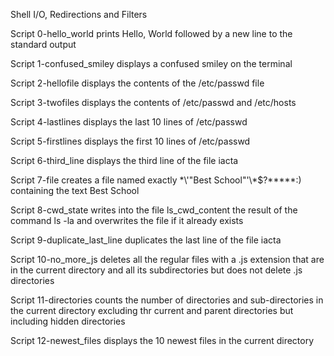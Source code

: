 Shell I/O, Redirections and Filters 

Script 0-hello_world prints Hello, World followed by a new line to the standard output

Script 1-confused_smiley displays a confused smiley on the terminal

Script 2-hellofile displays the contents of the /etc/passwd file

Script 3-twofiles displays the contents of /etc/passwd and /etc/hosts

Script 4-lastlines displays the last 10 lines of /etc/passwd

Script 5-firstlines displays the first 10 lines of /etc/passwd

Script 6-third_line displays the third line of the file iacta

Script 7-file creates a file named exactly \*\\'"Best School"\'\\*$\?\*\*\*\*\*:) containing the text Best School

Script 8-cwd_state writes into the file ls_cwd_content the result of the command ls -la and overwrites the file if it already exists

Script 9-duplicate_last_line duplicates the last line of the file iacta

Script 10-no_more_js deletes all the regular files with a .js extension that are in the current directory and all its subdirectories but does not delete .js directories

Script 11-directories counts the number of directories and sub-directories in the current directory excluding thr current and parent directories but including hidden directories

Script 12-newest_files displays the 10 newest files in the current directory
